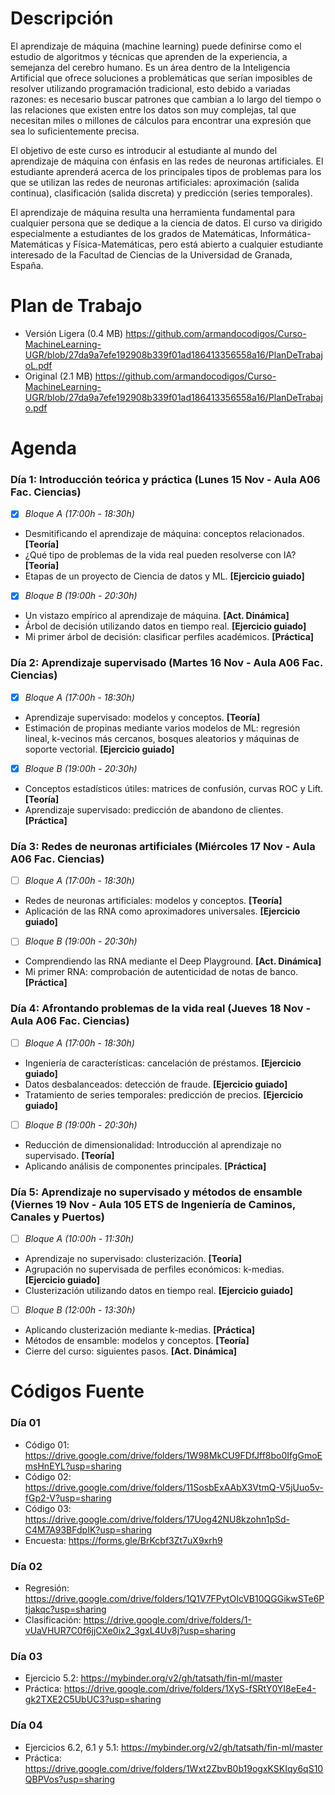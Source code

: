 # Descripción
El aprendizaje de máquina (machine learning) puede definirse como el estudio de algoritmos y técnicas que aprenden de la experiencia, a semejanza del cerebro humano. Es un área dentro de la Inteligencia Artificial que ofrece soluciones a problemáticas que serían imposibles de resolver utilizando programación tradicional, esto debido a variadas razones: es necesario buscar patrones que cambian a lo largo del tiempo o las relaciones que existen entre los datos son muy complejas, tal que necesitan miles o millones de cálculos para encontrar una expresión que sea lo suficientemente precisa.

El objetivo de este curso es introducir al estudiante al mundo del aprendizaje de máquina con énfasis en las redes de neuronas artificiales. El estudiante aprenderá acerca de los principales tipos de problemas para los que se utilizan las redes de neuronas artificiales: aproximación (salida continua), clasificación (salida discreta) y predicción (series temporales).

El aprendizaje de máquina resulta una herramienta fundamental para cualquier persona que se dedique a la ciencia de datos. El curso va dirigido especialmente a estudiantes de los grados de Matemáticas, Informática-Matemáticas y Física-Matemáticas, pero está abierto a cualquier estudiante interesado de la Facultad de Ciencias de la Universidad de Granada, España.

# Plan de Trabajo
- Versión Ligera (0.4 MB) https://github.com/armandocodigos/Curso-MachineLearning-UGR/blob/27da9a7efe192908b339f01ad186413356558a16/PlanDeTrabajoL.pdf
- Original (2.1 MB) https://github.com/armandocodigos/Curso-MachineLearning-UGR/blob/27da9a7efe192908b339f01ad186413356558a16/PlanDeTrabajo.pdf

# Agenda

### Día 1: Introducción teórica y práctica (Lunes 15 Nov - Aula A06 Fac. Ciencias)
- [x] *Bloque A (17:00h - 18:30h)*
- Desmitificando el aprendizaje de máquina: conceptos relacionados. **[Teoría]**
- ¿Qué tipo de problemas de la vida real pueden resolverse con IA? **[Teoría]**
- Etapas de un proyecto de Ciencia de datos y ML. **[Ejercicio guiado]**
- [x] *Bloque B (19:00h - 20:30h)*
- Un vistazo empírico al aprendizaje de máquina. **[Act. Dinámica]**
- Árbol de decisión utilizando datos en tiempo real. **[Ejercicio guiado]**
- Mi primer árbol de decisión: clasificar perfiles académicos. **[Práctica]**

### Día 2: Aprendizaje supervisado (Martes 16 Nov - Aula A06 Fac. Ciencias)
- [x] *Bloque A (17:00h - 18:30h)*
- Aprendizaje supervisado: modelos y conceptos. **[Teoría]**
- Estimación de propinas mediante varios modelos de ML: regresión lineal, k-vecinos más cercanos, bosques aleatorios y máquinas de soporte vectorial. **[Ejercicio guiado]**
- [x] *Bloque B (19:00h - 20:30h)*
- Conceptos estadísticos útiles: matrices de confusión, curvas ROC y Lift. **[Teoría]**
- Aprendizaje supervisado: predicción de abandono de clientes. **[Práctica]**

### Día 3: Redes de neuronas artificiales (Miércoles 17 Nov - Aula A06 Fac. Ciencias)
- [ ] *Bloque A (17:00h - 18:30h)*
- Redes de neuronas artificiales: modelos y conceptos. **[Teoría]**
- Aplicación de las RNA como aproximadores universales. **[Ejercicio guiado]**
- [ ] *Bloque B (19:00h - 20:30h)*
- Comprendiendo las RNA mediante el Deep Playground. **[Act. Dinámica]**
- Mi primer RNA: comprobación de autenticidad de notas de banco. **[Práctica]**

### Día 4: Afrontando problemas de la vida real (Jueves 18 Nov - Aula A06 Fac. Ciencias)
- [ ] *Bloque A (17:00h - 18:30h)*
- Ingeniería de características: cancelación de préstamos. **[Ejercicio guiado]**
- Datos desbalanceados: detección de fraude. **[Ejercicio guiado]**
- Tratamiento de series temporales: predicción de precios. **[Ejercicio guiado]**
- [ ] *Bloque B (19:00h - 20:30h)*
- Reducción de dimensionalidad: Introducción al aprendizaje no supervisado. **[Teoría]**
- Aplicando análisis de componentes principales. **[Práctica]**

### Día 5: Aprendizaje no supervisado y métodos de ensamble (Viernes 19 Nov - Aula 105 ETS de Ingeniería de Caminos, Canales y Puertos)
- [ ] *Bloque A (10:00h - 11:30h)*
- Aprendizaje no supervisado: clusterización. **[Teoría]**
- Agrupación no supervisada de perfiles económicos: k-medias. **[Ejercicio guiado]**
- Clusterización utilizando datos en tiempo real. **[Ejercicio guiado]**
- [ ] *Bloque B (12:00h - 13:30h)*
- Aplicando clusterización mediante k-medias. **[Práctica]**
- Métodos de ensamble: modelos y conceptos. **[Teoría]**
- Cierre del curso: siguientes pasos. **[Act. Dinámica]**

# Códigos Fuente

### Día 01
- Código 01: https://drive.google.com/drive/folders/1W98MkCU9FDfJff8bo0IfgGmoEmsHnEYL?usp=sharing
- Código 02: https://drive.google.com/drive/folders/11SosbExAAbX3VtmQ-V5jUuo5v-fGp2-V?usp=sharing
- Código 03: https://drive.google.com/drive/folders/17Uog42NU8kzohn1pSd-C4M7A93BFdpIK?usp=sharing
- Encuesta: https://forms.gle/BrKcbf3Zt7uX9xrh9

### Día 02
- Regresión: https://drive.google.com/drive/folders/1Q1V7FPytOIcVB10QGGikwSTe6Ptjakqc?usp=sharing
- Clasificación: https://drive.google.com/drive/folders/1-vUaVHUR7C0f6jjCXe0ix2_3gxL4Uv8j?usp=sharing

### Día 03
- Ejercicio 5.2: https://mybinder.org/v2/gh/tatsath/fin-ml/master
- Práctica: https://drive.google.com/drive/folders/1XyS-fSRtY0YI8eEe4-gk2TXE2C5UbUC3?usp=sharing

### Día 04
- Ejercicios 6.2, 6.1 y 5.1: https://mybinder.org/v2/gh/tatsath/fin-ml/master
- Práctica: https://drive.google.com/drive/folders/1Wxt2ZbvB0b19ogxKSKIqy6qS10QBPVos?usp=sharing
